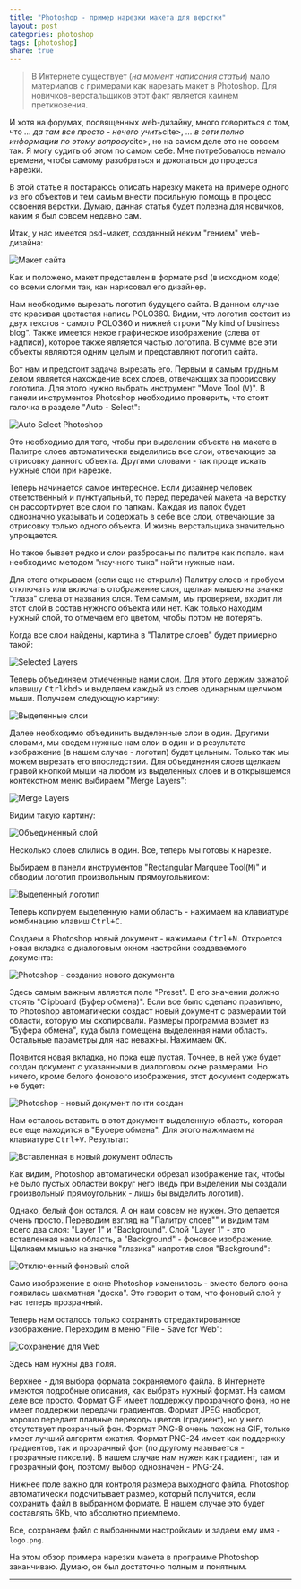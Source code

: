 ```yaml
---
title: "Photoshop - пример нарезки макета для верстки"
layout: post
categories: photoshop
tags: [photoshop]
share: true
---
```


> В Интернете существует (*на момент написания статьи*) мало материалов с примерами как нарезать макет в Photoshop. Для новичков-верстальщиков этот факт является камнем преткновения.

И хотя на форумах, посвященных web-дизайну, много говориться о том, что <cite>... да там все просто - нечего учить</cite>cite>, <cite>... в сети полно информации по этому вопросу</cite>cite>, но на самом деле это не совсем так. Я могу судить об этом по самом себе. Мне потребовалось немало времени, чтобы самому разобраться и докопаться до процесса нарезки.

В этой статье я постараюсь описать нарезку макета на примере одного из его объектов и тем самым внести посильную помощь в процесс освоения верстки. Думаю, данная статья будет полезна для новичков, каким я был совсем недавно сам.

Итак, у нас имеется psd-макет, созданный неким "гением" web-дизайна:

![Макет сайта]({{site.url}}/images/uploads/2013/03/polo360.jpg)

Как и положено, макет представлен в формате psd (в исходном коде) со всеми слоями так, как нарисовал его дизайнер.

Нам необходимо вырезать логотип будущего сайта. В данном случае это красивая цветастая напись POLO360. Видим, что логотип состоит из двух текстов - самого POLO360 и нижней строки "My kind of business blog". Также имеется некое графическое изображение (слева от надписи), которое также является частью логотипа. В сумме все эти объекты являются одним целым и представляют логотип сайта.

Вот нам и предстоит задача вырезать его. Первым и самым трудным делом является нахождение всех слоев, отвечающих за прорисовку логотипа. Для этого нужно выбрать инструмент "Move Tool (<kbd>V</kbd>)". В панели инструментов Photoshop необходимо проверить, что стоит галочка в разделе "Auto - Select":

![Auto Select Photoshop]({{site.url}}/images/uploads/2013/03/auto-select_photoshop.png)

Это необходимо для того, чтобы при выделении объекта на макете в Палитре слоев автоматически выделились все слои, отвечающие за отрисовку данного объекта. Другими словами - так проще искать нужные слои при нарезке.

Теперь начинается самое интересное. Если дизайнер человек ответственный и пунктуальный, то перед передачей макета на верстку он рассортирует все слои по папкам. Каждая из папок будет однозначно указывать и содержать в себе все слои, отвечающие за отрисовку только одного объекта. И жизнь верстальщика значительно упрощается.

Но такое бывает редко и слои разбросаны по палитре как попало. нам необходимо методом "научного тыка" найти нужные нам.

Для этого открываем (если еще не открыли) Палитру слоев и пробуем отключать или включать отображение слоя, щелкая мышью на значке "глаза" слева от названия слоя. Тем самым, мы проверяем, входит ли этот слой в состав нужного объекта или нет. Как только находим нужный слой, то отмечаем его цветом, чтобы потом не потерять.

Когда все слои найдены, картина в "Палитре слоев" будет примерно такой:

![Selected Layers]({{site.url}}/images/uploads/2013/03/selected_layers1.png)

Теперь объединяем отмеченные нами слои. Для этого держим зажатой клавишу <kbd>Ctrl</kbd>kbd> и выделяем каждый из слоев одинарным щелчком мыши. Получаем следующую картину:

![Выделенные слои]({{site.url}}/images/uploads/2013/03/ready_layers.png)

Далее необходимо объединить выделенные слои в один. Другими словами, мы сведем нужные нам слои в один и в результате изображение (в нашем случае - логотип) будет цельным. Только так мы можем вырезать его впоследствии. Для объединения слоев щелкаем правой кнопкой мыши на любом из выделенных слоев и в открывшемся контекстном меню выбираем "Merge Layers":

![Merge Layers]({{site.url}}/images/uploads/2013/03/merge_layers1.png)

Видим такую картину:

![Объединенный слой]({{site.url}}/images/uploads/2013/03/merged_layers.png)

Несколько слоев слились в один. Все, теперь мы готовы к нарезке.

Выбираем в панели инструментов "Rectangular Marquee Tool(<kbd>M</kbd>)" и обводим логотип произвольным прямоугольником:

![Выделенный логотип]({{site.url}}/images/uploads/2013/03/selected_logo.png)

Теперь копируем выделенную нами область - нажимаем на клавиатуре комбинацию клавиш <kbd>Ctrl+C</kbd>.

Создаем в Photoshop новый документ - нажимаем <kbd>Ctrl+N</kbd>. Откроется новая вкладка с диалоговым окном настройки создаваемого документа:

![Photoshop - создание нового документа]({{site.url}}/images/uploads/2013/03/photoshop_new-document.png)

Здесь самым важным является поле "Preset". В его значении должно стоять "Clipboard (Буфер обмена)". Если все было сделано правильно, то Photoshop автоматически создаст новый документ с размерами той области, которую мы скопировали. Размеры программа возмет из "Буфера обмена", куда была помещена выделенная нами область. Остальные параметры для нас неважны. Нажимаем <kbd>ОК</kbd>.

Появится новая вкладка, но пока еще пустая. Точнее, в ней уже будет создан документ с указанными в диалоговом окне размерами. Но ничего, кроме белого фонового изображения, этот документ содержать не будет:

![Photoshop - новый документ почти создан]({{site.url}}/images/uploads/2013/03/photoshop_new-document_ready.png)

Нам осталось вставить в этот документ выделенную область, которая все еще находится в "Буфере обмена". Для этого нажимаем на клавиатуре <kbd>Ctrl+V</kbd>. Результат:

![Вставленная в новый документ область]({{site.url}}/images/uploads/2013/03/ready_logo.png)

Как видим, Photoshop автоматически обрезал изображение так, чтобы не было пустых областей вокруг него (ведь при выделении мы создали произвольный прямоугольник - лишь бы выделить логотип).

Однако, белый фон остался. А он нам совсем не нужен. Это делается очень просто. Переводим взгляд на "Палитру слоев"" и видим там всего два слоя: "Layer 1" и "Background". Слой "Layer 1" - это вставленная нами область, а "Background" - фоновое изображение. Щелкаем мышью на значке "глазика" напротив слоя "Background":

![Отключенный фоновый слой]({{site.url}}/images/uploads/2013/03/deactivated_layer.png)

Само изображение в окне Photoshop изменилось - вместо белого фона появилась шахматная "доска". Это говорит о том, что фоновый слой у нас теперь прозрачный.

Теперь нам осталось только сохранить отредактированное изображение. Переходим в меню "File - Save for Web":

![Сохранение для Web]({{site.url}}/images/uploads/2013/03/save_for_web.png)

Здесь нам нужны два поля.

Верхнее - для выбора формата сохраняемого файла. В Интернете имеются подробные описания, как выбрать нужный формат. На самом деле все просто. Формат GIF имеет поддержку прозрачного фона, но не имеет поддержки передачи градиентов. Формат JPEG наоборот, хорошо передает плавные переходы цветов (градиент), но у него отсутствует прозрачный фон. Формат PNG-8 очень похож на GIF, только имеет лучший алгоритм сжатия. Формат PNG-24 имеет как поддержку градиентов, так и прозрачный фон (по другому называется - прозрачные пиксели). В нашем случае нам нужен как градиент, так и прозрачный фон, поэтому выбор однозначен - PNG-24.

Нижнее поле важно для контроля размера выходного файла. Photoshop автоматически подсчитывает размер, который получится, если сохранить файл в выбранном формате. В нашем случае это будет составлять 6Kb, что абсолютно приемлемо.

Все, сохраняем файл с выбранными настройками и задаем ему имя - `logo.png`.

На этом обзор примера нарезки макета в программе Photoshop заканчиваю. Думаю, он был достаточно полным и понятным.

---